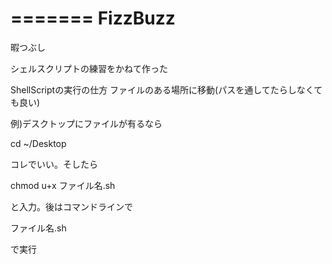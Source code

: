 =======
FizzBuzz
========

暇つぶし

シェルスクリプトの練習をかねて作った

ShellScriptの実行の仕方
ファイルのある場所に移動(パスを通してたらしなくても良い)

例)デスクトップにファイルが有るなら

cd ~/Desktop

コレでいい。そしたら

chmod u+x ファイル名.sh

と入力。後はコマンドラインで

ファイル名.sh

で実行
